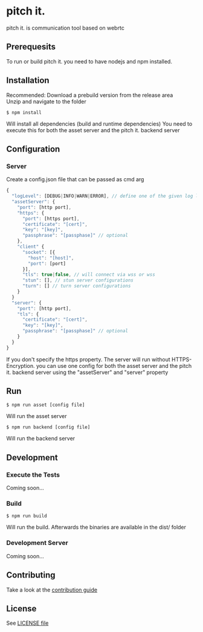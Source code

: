 pitch it.
========
pitch it. is communication tool based on webrtc

## Prerequesits
To run or build pitch it. you need to have nodejs and npm installed.
## Installation
Recommended: Download a prebuild version from the release area  
Unzip and navigate to the folder
```
$ npm install
```
Will install all dependencies (build and runtime dependencies)
You need to execute this for both the asset server and the pitch it. backend server
## Configuration
### Server
Create a config.json file that can be passed as cmd arg
```javascript
{
  "logLevel": [DEBUG|INFO|WARN|ERROR], // define one of the given log levels
  "assetServer": {
    "port": [http port],
    "https": {
      "port": [https port],
      "certificate": "[cert]",
      "key": "[key]",
      "passphrase": "[passphase]" // optional
    },
    "client" {
      "socket": [{
        "host": "[host]",
        "port": [port]
      }],
      "tls": true|false, // will connect via wss or wss
      "stun": [], // stun server configurations
      "turn": [] // turn server configurations
    }
  }
  "server": {
    "port": [http port],
    "tls": {
      "certificate": "[cert]",
      "key": "[key]",
      "passphrase": "[passphase]" // optional
    }
  }
}
```
If you don't specify the https property. The server will run without HTTPS-Encryption. 
you can use one config for both the asset server and the pitch it. backend server using the "assetServer" and "server" property
## Run
```
$ npm run asset [config file]
```
Will run the asset server
```
$ npm run backend [config file]
```
Will run the backend server
## Development

### Execute the Tests
Coming soon...

### Build
```
$ npm run build
```
Will run the build. Afterwards the binaries are available in the dist/ folder

### Development Server 
Coming soon...

## Contributing
Take a look at the [contribution guide](CONTRIBUTING.md)

## License
See [LICENSE file](LICENSE)